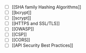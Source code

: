 - [ ] [[SHA family Hashing Algorithms]]
- [ ] [[bcrypt]]
- [ ] [[scrypt]]
- [ ] [[HTTPS and SSL/TLS]]
- [ ] [[OWASP]]
- [ ] [[CSP]]
- [ ] [[CORS]]
- [ ] [[API Security Best Practices]]

